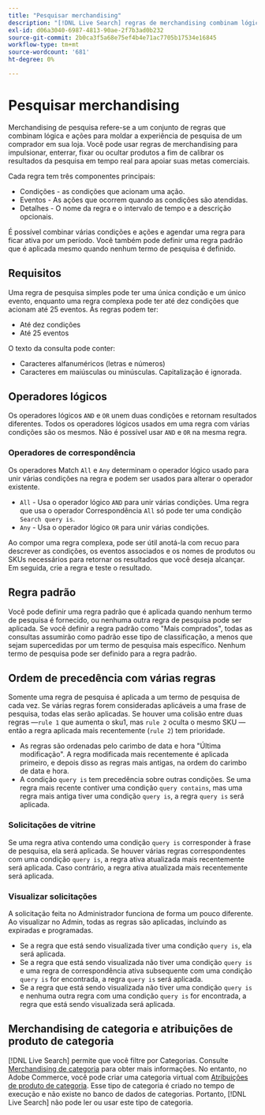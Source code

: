 ```yaml
---
title: "Pesquisar merchandising"
description: "[!DNL Live Search] regras de merchandising combinam lógica e ações para moldar a experiência de compras."
exl-id: d06a3040-6987-4813-90ae-2f7b3ad0b232
source-git-commit: 2b0ca3f5a68e75ef4b4e71ac7705b17534e16845
workflow-type: tm+mt
source-wordcount: '681'
ht-degree: 0%

---
```


# Pesquisar merchandising

Merchandising de pesquisa refere-se a um conjunto de regras que combinam lógica e ações para moldar a experiência de pesquisa de um comprador em sua loja. Você pode usar regras de merchandising para impulsionar, enterrar, fixar ou ocultar produtos a fim de calibrar os resultados da pesquisa em tempo real para apoiar suas metas comerciais.

Cada regra tem três componentes principais:

* Condições - as condições que acionam uma ação.
* Eventos - As ações que ocorrem quando as condições são atendidas.
* Detalhes - O nome da regra e o intervalo de tempo e a descrição opcionais.

É possível combinar várias condições e ações e agendar uma regra para ficar ativa por um período. Você também pode definir uma regra padrão que é aplicada mesmo quando nenhum termo de pesquisa é definido.

## Requisitos

Uma regra de pesquisa simples pode ter uma única condição e um único evento, enquanto uma regra complexa pode ter até dez condições que acionam até 25 eventos.
As regras podem ter:

* Até dez condições
* Até 25 eventos

O texto da consulta pode conter:

* Caracteres alfanuméricos (letras e números)
* Caracteres em maiúsculas ou minúsculas. Capitalização é ignorada.

## Operadores lógicos

Os operadores lógicos `AND` e `OR` unem duas condições e retornam resultados diferentes. Todos os operadores lógicos usados em uma regra com várias condições são os mesmos. Não é possível usar `AND` e `OR` na mesma regra.

### Operadores de correspondência

Os operadores Match `All` e `Any` determinam o operador lógico usado para unir várias condições na regra e podem ser usados para alterar o operador existente.

* `All` - Usa o operador lógico `AND` para unir várias condições. Uma regra que usa o operador Correspondência `All` só pode ter uma condição `Search query is`.
* `Any` - Usa o operador lógico `OR` para unir várias condições.

Ao compor uma regra complexa, pode ser útil anotá-la com recuo para descrever as condições, os eventos associados e os nomes de produtos ou SKUs necessários para retornar os resultados que você deseja alcançar. Em seguida, crie a regra e teste o resultado.

## Regra padrão

Você pode definir uma regra padrão que é aplicada quando nenhum termo de pesquisa é fornecido, ou nenhuma outra regra de pesquisa pode ser aplicada. Se você definir a regra padrão como &quot;Mais comprados&quot;, todas as consultas assumirão como padrão esse tipo de classificação, a menos que sejam supercedidas por um termo de pesquisa mais específico. Nenhum termo de pesquisa pode ser definido para a regra padrão.

## Ordem de precedência com várias regras

Somente uma regra de pesquisa é aplicada a um termo de pesquisa de cada vez.
Se várias regras forem consideradas aplicáveis a uma frase de pesquisa, todas elas serão aplicadas. Se houver uma colisão entre duas regras —`rule 1` que aumenta o sku1, mas `rule 2` oculta o mesmo SKU — então a regra aplicada mais recentemente (`rule 2`) tem prioridade.

* As regras são ordenadas pelo carimbo de data e hora &quot;Última modificação&quot;. A regra modificada mais recentemente é aplicada primeiro, e depois disso as regras mais antigas, na ordem do carimbo de data e hora.
* A condição `query is` tem precedência sobre outras condições. Se uma regra mais recente contiver uma condição `query contains`, mas uma regra mais antiga tiver uma condição `query is`, a regra `query is` será aplicada.

### Solicitações de vitrine

Se uma regra ativa contendo uma condição `query is` corresponder à frase de pesquisa, ela será aplicada. Se houver várias regras correspondentes com uma condição `query is`, a regra ativa atualizada mais recentemente será aplicada.
Caso contrário, a regra ativa atualizada mais recentemente será aplicada.

### Visualizar solicitações

A solicitação feita no Administrador funciona de forma um pouco diferente. Ao visualizar no Admin, todas as regras são aplicadas, incluindo as expiradas e programadas.

* Se a regra que está sendo visualizada tiver uma condição `query is`, ela será aplicada.
* Se a regra que está sendo visualizada não tiver uma condição `query is` e uma regra de correspondência ativa subsequente com uma condição `query is` for encontrada, a regra `query is` será aplicada.
* Se a regra que está sendo visualizada não tiver uma condição `query is` e nenhuma outra regra com uma condição `query is` for encontrada, a regra que está sendo visualizada será aplicada.

## Merchandising de categoria e atribuições de produto de categoria

[!DNL Live Search] permite que você filtre por Categorias. Consulte [Merchandising de categoria](category-merch.md) para obter mais informações.
No entanto, no Adobe Commerce, você pode criar uma categoria virtual com [Atribuições de produto de categoria](https://experienceleague.adobe.com/docs/commerce-admin/catalog/categories/products-in-category/categories-product-assignments.html). Esse tipo de categoria é criado no tempo de execução e não existe no banco de dados de categorias. Portanto, [!DNL Live Search] não pode ler ou usar este tipo de categoria.
